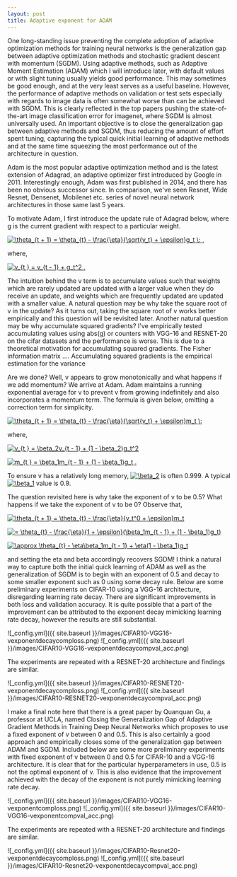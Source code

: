 ```yaml
---
layout: post
title: Adaptive exponent for ADAM
---
```


One long-standing issue preventing the complete adoption of adaptive optimization methods for training neural networks is the generalization gap between adaptive optimization methods and stochastic gradient descent with momentum (SGDM). Using adaptive methods, such as Adaptive Moment Estimation (ADAM) which I will introduce later, with default values or with slight tuning usually yields good performance. This may sometimes be good enough, and at the very least serves as a useful baseline. However, the performance of adaptive methods on validation or test sets especially with regards to image data is often somewhat worse than can be achieved with SGDM. This is clearly reflected in the top papers pushing the state-of-the-art image classification error for imagenet, where SGDM is almost universally used. An important objective is to close the generalization gap between adaptive methods and SGDM, thus reducing the amount of effort spent tuning, capturing the typical quick initial learning of adaptive methods and at the same time squeezing the most performance out of the architecture in question.

Adam is the most popular adaptive optimization method and is the latest extension of Adagrad, an adaptive optimizer first introduced by Google in 2011. Interestingly enough, Adam was first published in 2014, and there has been no obvious successor since. In comparison, we've seen Resnet, Wide Resnet, Densenet, Mobilenet etc. series of novel neural network architectures in those same last 5 years. 

To motivate Adam, I first introduce the update rule of Adagrad below, where g is the current gradient with respect to a particular weight.

<a href="https://www.codecogs.com/eqnedit.php?latex=\theta_{t&space;&plus;&space;1}&space;=&space;\theta_{t}&space;-&space;\frac{\eta}{\sqrt{v_t}&space;&plus;&space;\epsilon}g_t&space;\:&space;." target="_blank"><img src="https://latex.codecogs.com/gif.latex?\theta_{t&space;&plus;&space;1}&space;=&space;\theta_{t}&space;-&space;\frac{\eta}{\sqrt{v_t}&space;&plus;&space;\epsilon}g_t&space;\:&space;," title="\theta_{t + 1} = \theta_{t} - \frac{\eta}{\sqrt{v_t} + \epsilon}g_t \: ," /></a>

where,

<a href="https://www.codecogs.com/eqnedit.php?latex=v_{t&space;}&space;=&space;v_{t&space;-&space;1}&space;&plus;&space;g_t^2&space;." target="_blank"><img src="https://latex.codecogs.com/gif.latex?v_{t&space;}&space;=&space;v_{t&space;-&space;1}&space;&plus;&space;g_t^2&space;." title="v_{t } = v_{t - 1} + g_t^2 ." /></a>

The intuition behind the v term is to accumulate values such that weights which are rarely updated are updated with a larger value when they do receive an update, and weights which are frequently updated are updated with a smaller value. A natural question may be why take the square root of v in the update? As it turns out, taking the square root of v works better empirically and this question will be revisited later. Another natural question may be why accumulate squared gradients? I've empirically tested accumulating values using abs(g) or counters with VGG-16 and RESNET-20 on the cifar datasets and the performance is worse. This is due to a theoretical motivation for accumulating squared gradients. The Fisher information matrix .... Accumulating squared gradients is the empirical estimation for the variance

Are we done? Well, v appears to grow monotonically and what happens if we add momentum? We arrive at Adam. Adam maintains a running exponential average for v to prevent v from growing indefinitely and also incorporates a momentum term. The formula is given below, omitting a correction term for simplicity.

<a href="https://www.codecogs.com/eqnedit.php?latex=\theta_{t&space;&plus;&space;1}&space;=&space;\theta_{t}&space;-&space;\frac{\eta}{\sqrt{v_t}&space;&plus;&space;\epsilon}m_t&space;\:&space;." target="_blank"><img src="https://latex.codecogs.com/gif.latex?\theta_{t&space;&plus;&space;1}&space;=&space;\theta_{t}&space;-&space;\frac{\eta}{\sqrt{v_t}&space;&plus;&space;\epsilon}m_t&space;\:&space;" title="\theta_{t + 1} = \theta_{t} - \frac{\eta}{\sqrt{v_t} + \epsilon}m_t \: " /></a>

where,

<a href="https://www.codecogs.com/eqnedit.php?latex=v_{t&space;}&space;=&space;\beta_2v_{t&space;-&space;1}&space;&plus;&space;(1&space;-&space;\beta_2)g_t^2&space;," target="_blank"><img src="https://latex.codecogs.com/gif.latex?v_{t&space;}&space;=&space;\beta_2v_{t&space;-&space;1}&space;&plus;&space;(1&space;-&space;\beta_2)g_t^2&space;" title="v_{t } = \beta_2v_{t - 1} + (1 - \beta_2)g_t^2 " /></a>

<a href="https://www.codecogs.com/eqnedit.php?latex=m_{t&space;}&space;=&space;\beta_1m_{t&space;-&space;1}&space;&plus;&space;(1&space;-&space;\beta_1)g_t&space;." target="_blank"><img src="https://latex.codecogs.com/gif.latex?m_{t&space;}&space;=&space;\beta_1m_{t&space;-&space;1}&space;&plus;&space;(1&space;-&space;\beta_1)g_t&space;." title="m_{t } = \beta_1m_{t - 1} + (1 - \beta_1)g_t ." /></a>

To ensure v has a relatively long memory, <a href="https://www.codecogs.com/eqnedit.php?latex=\beta_2" target="_blank"><img src="https://latex.codecogs.com/gif.latex?\beta_2" title="\beta_2" /></a> is often 0.999. A typical <a href="https://www.codecogs.com/eqnedit.php?latex=\beta_2" target="_blank"><img src="https://latex.codecogs.com/gif.latex?\beta_1" title="\beta_1" /></a> value is 0.9. 

The question revisited here is why take the exponent of v to be 0.5? What happens if we take the exponent of v to be 0? Observe that, 

<a href="https://www.codecogs.com/eqnedit.php?latex=\theta_{t&space;&plus;&space;1}&space;=&space;\theta_{t}&space;-&space;\frac{\eta}{v_t^0&space;&plus;&space;\epsilon}m_t" target="_blank"><img src="https://latex.codecogs.com/gif.latex?\theta_{t&space;&plus;&space;1}&space;=&space;\theta_{t}&space;-&space;\frac{\eta}{v_t^0&space;&plus;&space;\epsilon}m_t" title="\theta_{t + 1} = \theta_{t} - \frac{\eta}{v_t^0 + \epsilon}m_t" /></a>

<a href="https://www.codecogs.com/eqnedit.php?latex==&space;\theta_{t}&space;-&space;\frac{\eta}{1&space;&plus;&space;\epsilon}(\beta_1m_{t&space;-&space;1}&space;&plus;&space;(1&space;-&space;\beta_1)g_t)" target="_blank"><img src="https://latex.codecogs.com/gif.latex?=&space;\theta_{t}&space;-&space;\frac{\eta}{1&space;&plus;&space;\epsilon}(\beta_1m_{t&space;-&space;1}&space;&plus;&space;(1&space;-&space;\beta_1)g_t)" title="= \theta_{t} - \frac{\eta}{1 + \epsilon}(\beta_1m_{t - 1} + (1 - \beta_1)g_t)" /></a>

<a href="https://www.codecogs.com/eqnedit.php?latex=\approx&space;\theta_{t}&space;-&space;\eta\beta_1m_{t&space;-&space;1}&space;&plus;&space;\eta(1&space;-&space;\beta_1)g_t" target="_blank"><img src="https://latex.codecogs.com/gif.latex?\approx&space;\theta_{t}&space;-&space;\eta\beta_1m_{t&space;-&space;1}&space;&plus;&space;\eta(1&space;-&space;\beta_1)g_t" title="\approx \theta_{t} - \eta\beta_1m_{t - 1} + \eta(1 - \beta_1)g_t" /></a>

and setting the eta and beta accordingly recovers SGDM! I think a natural way to capture both the initial quick learning of ADAM as well as the generalization of SGDM is to begin with an exponent of 0.5 and decay to some smaller exponent such as 0 using some decay rule. Below are some preliminary experiments on CIFAR-10 using a VGG-16 architecture, disregarding learning rate decay. There are significant improvements in both loss and validation accuracy. It is quite possible that a part of the improvement can be attributed to the exponent decay mimicking learning rate decay, however the results are still substantial.

![_config.yml]({{ site.baseurl }}/images/CIFAR10-VGG16-vexponentdecaycomploss.png) ![_config.yml]({{ site.baseurl }}/images/CIFAR10-VGG16-vexponentdecaycompval_acc.png)

The experiments are repeated with a RESNET-20 architecture and findings are similar.

![_config.yml]({{ site.baseurl }}/images/CIFAR10-RESNET20-vexponentdecaycomploss.png) ![_config.yml]({{ site.baseurl }}/images/CIFAR10-RESNET20-vexponentdecaycompval_acc.png)

I make a final note here that there is a great paper by Quanquan Gu, a professor at UCLA, named Closing the Generalization Gap of Adaptive Gradient Methods in Training Deep Neural Networks which proposes to use a fixed exponent of v between 0 and 0.5. This is also certainly a good approach and empirically closes some of the generalization gap between ADAM and SGDM. Included below are some more preliminary experiments with fixed exponent of v between 0 and 0.5 for CIFAR-10 and a VGG-16 architecture. It is clear that for the particular hyperparameters in use, 0.5 is not the optimal exponent of v. This is also evidence that the improvement achieved with the decay of the exponent is not purely mimicking learning rate decay.

![_config.yml]({{ site.baseurl }}/images/CIFAR10-VGG16-vexponentcomploss.png) ![_config.yml]({{ site.baseurl }}/images/CIFAR10-VGG16-vexponentcompval_acc.png)

The experiments are repeated with a RESNET-20 architecture and findings are similar.

![_config.yml]({{ site.baseurl }}/images/CIFAR10-Resnet20-vexponentdecaycomploss.png) ![_config.yml]({{ site.baseurl }}/images/CIFAR10-Resnet20-vexponentdecaycompval_acc.png)

